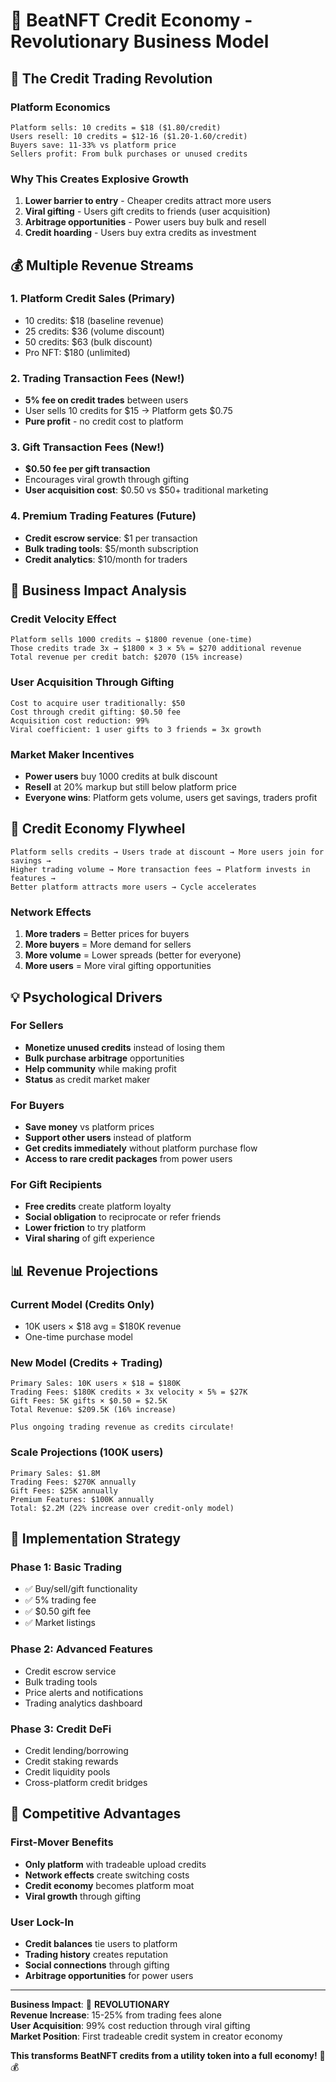 # 💎 BeatNFT Credit Economy - Revolutionary Business Model

## 🎯 **The Credit Trading Revolution**

### **Platform Economics**
```
Platform sells: 10 credits = $18 ($1.80/credit)
Users resell: 10 credits = $12-16 ($1.20-1.60/credit)
Buyers save: 11-33% vs platform price
Sellers profit: From bulk purchases or unused credits
```

### **Why This Creates Explosive Growth**
1. **Lower barrier to entry** - Cheaper credits attract more users
2. **Viral gifting** - Users gift credits to friends (user acquisition)
3. **Arbitrage opportunities** - Power users buy bulk and resell
4. **Credit hoarding** - Users buy extra credits as investment

## 💰 **Multiple Revenue Streams**

### **1. Platform Credit Sales (Primary)**
- 10 credits: $18 (baseline revenue)
- 25 credits: $36 (volume discount)
- 50 credits: $63 (bulk discount)
- Pro NFT: $180 (unlimited)

### **2. Trading Transaction Fees (New!)**
- **5% fee on credit trades** between users
- User sells 10 credits for $15 → Platform gets $0.75
- **Pure profit** - no credit cost to platform

### **3. Gift Transaction Fees (New!)**
- **$0.50 fee per gift transaction**
- Encourages viral growth through gifting
- **User acquisition cost**: $0.50 vs $50+ traditional marketing

### **4. Premium Trading Features (Future)**
- **Credit escrow service**: $1 per transaction
- **Bulk trading tools**: $5/month subscription
- **Credit analytics**: $10/month for traders

## 🚀 **Business Impact Analysis**

### **Credit Velocity Effect**
```
Platform sells 1000 credits → $1800 revenue (one-time)
Those credits trade 3x → $1800 × 3 × 5% = $270 additional revenue
Total revenue per credit batch: $2070 (15% increase)
```

### **User Acquisition Through Gifting**
```
Cost to acquire user traditionally: $50
Cost through credit gifting: $0.50 fee
Acquisition cost reduction: 99%
Viral coefficient: 1 user gifts to 3 friends = 3x growth
```

### **Market Maker Incentives**
- **Power users** buy 1000 credits at bulk discount
- **Resell** at 20% markup but still below platform price
- **Everyone wins**: Platform gets volume, users get savings, traders profit

## 🎯 **Credit Economy Flywheel**

```
Platform sells credits → Users trade at discount → More users join for savings →
Higher trading volume → More transaction fees → Platform invests in features →
Better platform attracts more users → Cycle accelerates
```

### **Network Effects**
1. **More traders** = Better prices for buyers
2. **More buyers** = More demand for sellers
3. **More volume** = Lower spreads (better for everyone)
4. **More users** = More viral gifting opportunities

## 💡 **Psychological Drivers**

### **For Sellers**
- **Monetize unused credits** instead of losing them
- **Bulk purchase arbitrage** opportunities
- **Help community** while making profit
- **Status** as credit market maker

### **For Buyers**
- **Save money** vs platform prices
- **Support other users** instead of platform
- **Get credits immediately** without platform purchase flow
- **Access to rare credit packages** from power users

### **For Gift Recipients**
- **Free credits** create platform loyalty
- **Social obligation** to reciprocate or refer friends
- **Lower friction** to try platform
- **Viral sharing** of gift experience

## 📊 **Revenue Projections**

### **Current Model (Credits Only)**
- 10K users × $18 avg = $180K revenue
- One-time purchase model

### **New Model (Credits + Trading)**
```
Primary Sales: 10K users × $18 = $180K
Trading Fees: $180K credits × 3x velocity × 5% = $27K
Gift Fees: 5K gifts × $0.50 = $2.5K
Total Revenue: $209.5K (16% increase)

Plus ongoing trading revenue as credits circulate!
```

### **Scale Projections (100K users)**
```
Primary Sales: $1.8M
Trading Fees: $270K annually
Gift Fees: $25K annually  
Premium Features: $100K annually
Total: $2.2M (22% increase over credit-only model)
```

## 🎯 **Implementation Strategy**

### **Phase 1: Basic Trading**
- ✅ Buy/sell/gift functionality
- ✅ 5% trading fee
- ✅ $0.50 gift fee
- ✅ Market listings

### **Phase 2: Advanced Features**
- Credit escrow service
- Bulk trading tools
- Price alerts and notifications
- Trading analytics dashboard

### **Phase 3: Credit DeFi**
- Credit lending/borrowing
- Credit staking rewards
- Credit liquidity pools
- Cross-platform credit bridges

## 🚀 **Competitive Advantages**

### **First-Mover Benefits**
- **Only platform** with tradeable upload credits
- **Network effects** create switching costs
- **Credit economy** becomes platform moat
- **Viral growth** through gifting

### **User Lock-In**
- **Credit balances** tie users to platform
- **Trading history** creates reputation
- **Social connections** through gifting
- **Arbitrage opportunities** for power users

---

**Business Impact**: 🚀 **REVOLUTIONARY**  
**Revenue Increase**: 15-25% from trading fees alone  
**User Acquisition**: 99% cost reduction through viral gifting  
**Market Position**: First tradeable credit system in creator economy

**This transforms BeatNFT credits from a utility token into a full economy!** 💎💰